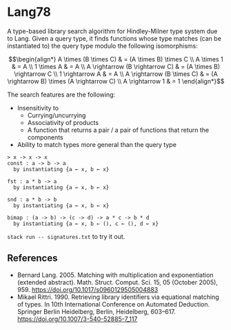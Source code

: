 # Lang78

A type-based library search algorithm for Hindley-Milner type system due to Lang.
Given a query type, it finds functions whose type matches (can be instantiated to) the query type modulo the following isomorphisms:

```math
\begin{align*}
  A \times (B \times C) & = (A \times B) \times C \\
  A \times 1 & = A \\
  1 \times A & = A \\
  A \rightarrow (B \rightarrow C) & = (A \times B) \rightarrow C \\
  1 \rightarrow A & = A \\
  A \rightarrow (B \times C) & = (A \rightarrow B) \times (A \rightarrow C) \\
  A \rightarrow 1 & = 1
\end{align*}
```

The search features are the following:

- Insensitivity to
  - Currying/uncurrying
  - Associativity of products
  - A function that returns a pair / a pair of functions that return the components
- Ability to match types more general than the query type

```text
> x -> x -> x
const : a -> b -> a
  by instantiating {a ← x, b ← x}

fst : a * b -> a
  by instantiating {a ← x, b ← x}

snd : a * b -> b
  by instantiating {a ← x, b ← x}

bimap : (a -> b) -> (c -> d) -> a * c -> b * d
  by instantiating {a ← x, b ← (), c ← (), d ← x}
```

`stack run -- signatures.txt` to try it out.

## References

- Bernard Lang. 2005. Matching with multiplication and exponentiation (extended abstract). Math. Struct. Comput. Sci. 15, 05 (October 2005), 959. https://doi.org/10.1017/s0960129505004883
- Mikael Rittri. 1990. Retrieving library identifiers via equational matching of types. In 10th International Conference on Automated Deduction. Springer Berlin Heidelberg, Berlin, Heidelberg, 603–617. https://doi.org/10.1007/3-540-52885-7_117
